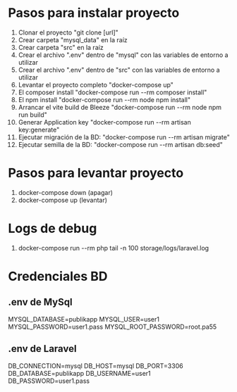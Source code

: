 # Pasos para instalar proyecto

1. Clonar el proyecto "git clone [url]"
2. Crear carpeta "mysql_data" en la raíz
3. Crear carpeta "src" en la raíz
4. Crear el archivo ".env" dentro de "mysql" con las  variables de entorno a utilizar
5. Crear el archivo ".env" dentro de "src" con las  variables de entorno a utilizar
6. Levantar el proyecto completo "docker-compose up"
7. El composer install "docker-compose run --rm composer install"
8. El npm install "docker-compose run --rm node npm install"
9. Arrancar el vite build de Bleeze "docker-compose run --rm node npm run build"
10. Generar Application key "docker-compose run --rm artisan key:generate"
11. Ejecutar migración de la BD: "docker-compose run --rm artisan migrate"
12. Ejecutar semilla de la BD: "docker-compose run --rm artisan db:seed"

# Pasos para levantar proyecto

1. docker-compose down (apagar)
2. docker-compose up (levantar)

# Logs de debug

1. docker-compose run --rm php tail -n 100 storage/logs/laravel.log

# Credenciales BD

## .env de MySql
MYSQL_DATABASE=publikapp
MYSQL_USER=user1
MYSQL_PASSWORD=user1.pass
MYSQL_ROOT_PASSWORD=root.pa55

## .env de Laravel
DB_CONNECTION=mysql
DB_HOST=mysql
DB_PORT=3306
DB_DATABASE=publikapp
DB_USERNAME=user1
DB_PASSWORD=user1.pass